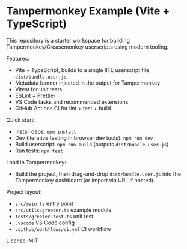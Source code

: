# Tampermonkey Example (Vite + TypeScript)

This repository is a starter workspace for building Tampermonkey/Greasemonkey userscripts using modern tooling.

Features:
- Vite + TypeScript, builds to a single IIFE userscript file `dist/bundle.user.js`
- Metadata banner injected in the output for Tampermonkey
- Vitest for unit tests
- ESLint + Prettier
- VS Code tasks and recommended extensions
- GitHub Actions CI for lint + test + build

Quick start:

- Install deps: `npm install`
- Dev (iterative testing in browser dev tools): `npm run dev`
- Build userscript: `npm run build` (outputs `dist/bundle.user.js`)
- Run tests: `npm test`

Load in Tampermonkey:
- Build the project, then drag-and-drop `dist/bundle.user.js` into the Tampermonkey dashboard (or import via URL if hosted).

Project layout:
- `src/main.ts` entry point
- `src/utils/greeter.ts` example module
- `tests/greeter.test.ts` unit test
- `.vscode` VS Code config
- `.github/workflows/ci.yml` CI workflow

License: MIT

